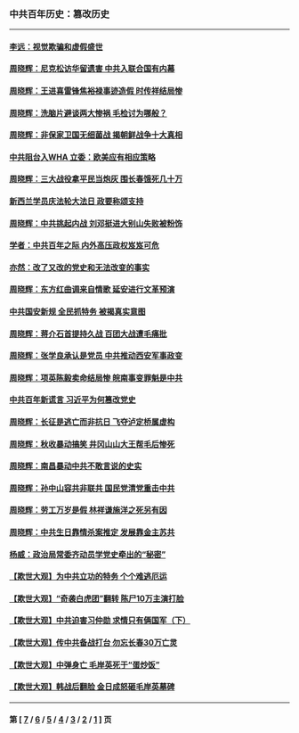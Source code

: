 ### 中共百年历史：篡改历史
---
#### [李远：视觉欺骗和虚假盛世](../../pages/nf1176115/n12993376.md?06030430) 
#### [周晓辉：尼克松访华留遗害 中共入联合国有内幕](../../pages/nf1176115/n12991422.md?06030430) 
#### [周晓辉：王进喜雷锋焦裕禄事迹造假 时传祥结局惨](../../pages/nf1176115/n12985497.md?06030430) 
#### [周晓辉：洗脑片避谈两大惨祸 毛检讨为哪般？](../../pages/nf1176115/n12971285.md?06030430) 
#### [周晓辉：非保家卫国无细菌战 揭朝鲜战争十大真相](../../pages/nf1176115/n12954161.md?06030430) 
#### [中共阻台入WHA 立委：欧美应有相应策略](../../pages/nf1176115/n12939343.md?06030430) 
#### [周晓辉：三大战役拿平民当炮灰 围长春饿死几十万](../../pages/nf1176115/n12934921.md?06030430) 
#### [新西兰学员庆法轮大法日 政要称颂支持](../../pages/nf1176115/n12932715.md?06030430) 
#### [周晓辉：中共挑起内战 刘邓挺进大别山失败被粉饰](../../pages/nf1176115/n12929004.md?06030430) 
#### [学者：中共百年之际 内外高压政权岌岌可危](../../pages/nf1176115/n12925426.md?06030430) 
#### [亦然：改了又改的党史和无法改变的事实](../../pages/nf1176115/n12919443.md?06030430) 
#### [周晓辉：东方红曲调来自情歌 延安进行文革预演](../../pages/nf1176115/n12914429.md?06030430) 
#### [中共国安新规 全民抓特务 被揭真实意图](../../pages/nf1176115/n12911615.md?06030430) 
#### [周晓辉：蒋介石首提持久战 百团大战遭毛痛批](../../pages/nf1176115/n12909231.md?06030430) 
#### [周晓辉：张学良承认是党员 中共推动西安军事政变](../../pages/nf1176115/n12903066.md?06030430) 
#### [周晓辉：项英陈毅卖命结局惨 皖南事变罪魁是中共](../../pages/nf1176115/n12898534.md?06030430) 
#### [中共百年新谎言 习近平为何篡改党史](../../pages/nf1176115/n12895950.md?06030430) 
#### [周晓辉：长征是逃亡而非抗日 飞夺泸定桥属虚构](../../pages/nf1176115/n12893665.md?06030430) 
#### [周晓辉：秋收暴动搞笑 井冈山山大王帮毛后惨死](../../pages/nf1176115/n12875008.md?06030430) 
#### [周晓辉：南昌暴动中共不敢言说的史实](../../pages/nf1176115/n12872653.md?06030430) 
#### [周晓辉：孙中山容共非联共 国民党清党重击中共](../../pages/nf1176115/n12867724.md?06030430) 
#### [周晓辉：劳工万岁是假 林祥谦施洋之死另有因](../../pages/nf1176115/n12864511.md?06030430) 
#### [周晓辉：中共生日靠情杀案推定 发展靠金主苏共](../../pages/nf1176115/n12859637.md?06030430) 
#### [杨威：政治局常委齐动员学党史牵出的“秘密”](../../pages/nf1176115/n12764642.md?06030430) 
#### [【欺世大观】为中共立功的特务 个个难逃厄运](../../pages/nf1176115/n12552518.md?06030430) 
#### [【欺世大观】“奇袭白虎团”翻转 陈尸10万主演打脸](../../pages/nf1176115/n12545304.md?06030430) 
#### [【欺世大观】中共迫害习仲勋 求情只有俩国军（下）](../../pages/nf1176115/n12521463.md?06030430) 
#### [【欺世大观】传中共备战打台 勿忘长春30万亡灵](../../pages/nf1176115/n12532173.md?06030430) 
#### [【欺世大观】中弹身亡 毛岸英死于“蛋炒饭”](../../pages/nf1176115/n12512160.md?06030430) 
#### [【欺世大观】韩战后翻脸 金日成怒砸毛岸英墓碑](../../pages/nf1176115/n12498735.md?06030430) 

---
#### 第 [ [7](./7.md?06030430) / [6](./6.md?06030430) / [5](./5.md?06030430) / [4](./4.md?06030430) / [3](./3.md?06030430) / [2](./2.md?06030430) / [1](./1.md?06030430) ] 页

